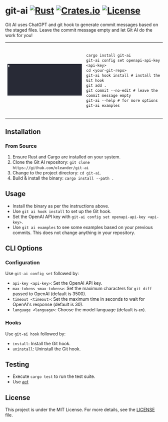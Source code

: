 # git-ai [![Rust](https://github.com/oleander/git-ai/actions/workflows/ci.yml/badge.svg)](https://github.com/oleander/git-ai/actions/workflows/ci.yml) [![Crates.io](https://img.shields.io/crates/v/git-ai.svg)](https://crates.io/crates/git-ai) [![License](https://img.shields.io/badge/license-MIT-blue.svg)](LICENSE)

Git AI uses ChatGPT and git hook to generate commit messages based on the staged files. Leave the commit message empty and let Git AI do the work for you!

<table>
  <tr>
    <td style="width: 50%; text-align: center;">
      <img src="resources/demo.gif" alt="demo" style="max-width: 100%;"/>
    </td>
    <td style="width: 50%; vertical-align: top;">
      <pre><code>
cargo install git-ai
git-ai config set openapi-api-key &lt;api-key&gt;
cd &lt;your-git-repo&gt;
git-ai hook install # install the Git hook
git add .
git commit --no-edit # leave the commit message empty
git-ai --help # for more options
git-ai examples
      </code></pre>
    </td>
  </tr>
</table>


## Installation

### From Source

1. Ensure Rust and Cargo are installed on your system.
2. Clone the Git AI repository: `git clone https://github.com/oleander/git-ai`
3. Change to the project directory: `cd git-ai`.
4. Build & install the binary: `cargo install --path .`

## Usage

- Install the binary as per the instructions above.
- Use `git ai hook install` to set up the Git hook.
- Set the OpenAI API key with `git-ai config set openapi-api-key <api-key>`.
- Use `git ai examples` to see some examples based on your previous commits. This does not change anything in your repository.

## CLI Options

### Configuration

Use `git-ai config set` followed by:

- `api-key <api-key>`: Set the OpenAI API key.
- `max-tokens <max-tokens>`: Set the maximum characters for `git diff` passed to OpenAI (default is 3500).
- `timeout <timeout>`: Set the maximum time in seconds to wait for OpenAI's response (default is 30).
- `language <language>`: Choose the model language (default is `en`).

### Hooks

Use `git-ai hook` followed by:

- `install`: Install the Git hook.
- `uninstall`: Uninstall the Git hook.

## Testing

* Execute `cargo test` to run the test suite.
* Use [act](https://github.com/nektos/act)

## License

This project is under the MIT License. For more details, see the [LICENSE](LICENSE) file.
